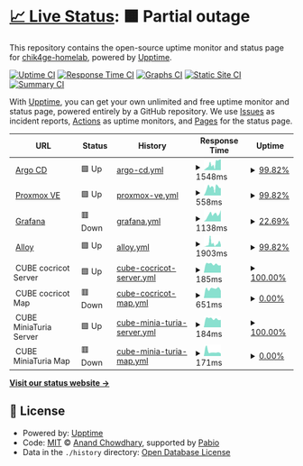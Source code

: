 # [📈 Live Status](https://up.chik4ge.me): <!--live status--> **🟧 Partial outage**

This repository contains the open-source uptime monitor and status page for [chik4ge-homelab](https://up.chik4ge.me), powered by [Upptime](https://github.com/upptime/upptime).

[![Uptime CI](https://github.com/chik4ge-homelab/upptime/workflows/Uptime%20CI/badge.svg)](https://github.com/chik4ge-homelab/upptime/actions?query=workflow%3A%22Uptime+CI%22)
[![Response Time CI](https://github.com/chik4ge-homelab/upptime/workflows/Response%20Time%20CI/badge.svg)](https://github.com/chik4ge-homelab/upptime/actions?query=workflow%3A%22Response+Time+CI%22)
[![Graphs CI](https://github.com/chik4ge-homelab/upptime/workflows/Graphs%20CI/badge.svg)](https://github.com/chik4ge-homelab/upptime/actions?query=workflow%3A%22Graphs+CI%22)
[![Static Site CI](https://github.com/chik4ge-homelab/upptime/workflows/Static%20Site%20CI/badge.svg)](https://github.com/chik4ge-homelab/upptime/actions?query=workflow%3A%22Static+Site+CI%22)
[![Summary CI](https://github.com/chik4ge-homelab/upptime/workflows/Summary%20CI/badge.svg)](https://github.com/chik4ge-homelab/upptime/actions?query=workflow%3A%22Summary+CI%22)

With [Upptime](https://up.chik4ge.me), you can get your own unlimited and free uptime monitor and status page, powered entirely by a GitHub repository. We use [Issues](https://github.com/chik4ge-homelab/upptime/issues) as incident reports, [Actions](https://github.com/chik4ge-homelab/upptime/actions) as uptime monitors, and [Pages](https://up.chik4ge.me) for the status page.

<!--start: status pages-->
<!-- This summary is generated by Upptime (https://github.com/upptime/upptime) -->
<!-- Do not edit this manually, your changes will be overwritten -->
<!-- prettier-ignore -->
| URL | Status | History | Response Time | Uptime |
| --- | ------ | ------- | ------------- | ------ |
| <img alt="" src="https://icons.duckduckgo.com/ip3/argocd.chik4ge.me.ico" height="13"> [Argo CD](https://argocd.chik4ge.me) | 🟩 Up | [argo-cd.yml](https://github.com/chik4ge-homelab/upptime/commits/HEAD/history/argo-cd.yml) | <details><summary><img alt="Response time graph" src="./graphs/argo-cd/response-time-week.png" height="20"> 1548ms</summary><br><a href="https://up.chik4ge.me/history/argo-cd"><img alt="Response time 778" src="https://img.shields.io/endpoint?url=https%3A%2F%2Fraw.githubusercontent.com%2Fchik4ge-homelab%2Fupptime%2FHEAD%2Fapi%2Fargo-cd%2Fresponse-time.json"></a><br><a href="https://up.chik4ge.me/history/argo-cd"><img alt="24-hour response time 1183" src="https://img.shields.io/endpoint?url=https%3A%2F%2Fraw.githubusercontent.com%2Fchik4ge-homelab%2Fupptime%2FHEAD%2Fapi%2Fargo-cd%2Fresponse-time-day.json"></a><br><a href="https://up.chik4ge.me/history/argo-cd"><img alt="7-day response time 1548" src="https://img.shields.io/endpoint?url=https%3A%2F%2Fraw.githubusercontent.com%2Fchik4ge-homelab%2Fupptime%2FHEAD%2Fapi%2Fargo-cd%2Fresponse-time-week.json"></a><br><a href="https://up.chik4ge.me/history/argo-cd"><img alt="30-day response time 866" src="https://img.shields.io/endpoint?url=https%3A%2F%2Fraw.githubusercontent.com%2Fchik4ge-homelab%2Fupptime%2FHEAD%2Fapi%2Fargo-cd%2Fresponse-time-month.json"></a><br><a href="https://up.chik4ge.me/history/argo-cd"><img alt="1-year response time 778" src="https://img.shields.io/endpoint?url=https%3A%2F%2Fraw.githubusercontent.com%2Fchik4ge-homelab%2Fupptime%2FHEAD%2Fapi%2Fargo-cd%2Fresponse-time-year.json"></a></details> | <details><summary><a href="https://up.chik4ge.me/history/argo-cd">99.82%</a></summary><a href="https://up.chik4ge.me/history/argo-cd"><img alt="All-time uptime 85.42%" src="https://img.shields.io/endpoint?url=https%3A%2F%2Fraw.githubusercontent.com%2Fchik4ge-homelab%2Fupptime%2FHEAD%2Fapi%2Fargo-cd%2Fuptime.json"></a><br><a href="https://up.chik4ge.me/history/argo-cd"><img alt="24-hour uptime 100.00%" src="https://img.shields.io/endpoint?url=https%3A%2F%2Fraw.githubusercontent.com%2Fchik4ge-homelab%2Fupptime%2FHEAD%2Fapi%2Fargo-cd%2Fuptime-day.json"></a><br><a href="https://up.chik4ge.me/history/argo-cd"><img alt="7-day uptime 99.82%" src="https://img.shields.io/endpoint?url=https%3A%2F%2Fraw.githubusercontent.com%2Fchik4ge-homelab%2Fupptime%2FHEAD%2Fapi%2Fargo-cd%2Fuptime-week.json"></a><br><a href="https://up.chik4ge.me/history/argo-cd"><img alt="30-day uptime 99.90%" src="https://img.shields.io/endpoint?url=https%3A%2F%2Fraw.githubusercontent.com%2Fchik4ge-homelab%2Fupptime%2FHEAD%2Fapi%2Fargo-cd%2Fuptime-month.json"></a><br><a href="https://up.chik4ge.me/history/argo-cd"><img alt="1-year uptime 85.42%" src="https://img.shields.io/endpoint?url=https%3A%2F%2Fraw.githubusercontent.com%2Fchik4ge-homelab%2Fupptime%2FHEAD%2Fapi%2Fargo-cd%2Fuptime-year.json"></a></details>
| <img alt="" src="https://icons.duckduckgo.com/ip3/proxmox.chik4ge.me.ico" height="13"> [Proxmox VE](https://proxmox.chik4ge.me) | 🟩 Up | [proxmox-ve.yml](https://github.com/chik4ge-homelab/upptime/commits/HEAD/history/proxmox-ve.yml) | <details><summary><img alt="Response time graph" src="./graphs/proxmox-ve/response-time-week.png" height="20"> 558ms</summary><br><a href="https://up.chik4ge.me/history/proxmox-ve"><img alt="Response time 552" src="https://img.shields.io/endpoint?url=https%3A%2F%2Fraw.githubusercontent.com%2Fchik4ge-homelab%2Fupptime%2FHEAD%2Fapi%2Fproxmox-ve%2Fresponse-time.json"></a><br><a href="https://up.chik4ge.me/history/proxmox-ve"><img alt="24-hour response time 603" src="https://img.shields.io/endpoint?url=https%3A%2F%2Fraw.githubusercontent.com%2Fchik4ge-homelab%2Fupptime%2FHEAD%2Fapi%2Fproxmox-ve%2Fresponse-time-day.json"></a><br><a href="https://up.chik4ge.me/history/proxmox-ve"><img alt="7-day response time 558" src="https://img.shields.io/endpoint?url=https%3A%2F%2Fraw.githubusercontent.com%2Fchik4ge-homelab%2Fupptime%2FHEAD%2Fapi%2Fproxmox-ve%2Fresponse-time-week.json"></a><br><a href="https://up.chik4ge.me/history/proxmox-ve"><img alt="30-day response time 557" src="https://img.shields.io/endpoint?url=https%3A%2F%2Fraw.githubusercontent.com%2Fchik4ge-homelab%2Fupptime%2FHEAD%2Fapi%2Fproxmox-ve%2Fresponse-time-month.json"></a><br><a href="https://up.chik4ge.me/history/proxmox-ve"><img alt="1-year response time 552" src="https://img.shields.io/endpoint?url=https%3A%2F%2Fraw.githubusercontent.com%2Fchik4ge-homelab%2Fupptime%2FHEAD%2Fapi%2Fproxmox-ve%2Fresponse-time-year.json"></a></details> | <details><summary><a href="https://up.chik4ge.me/history/proxmox-ve">99.82%</a></summary><a href="https://up.chik4ge.me/history/proxmox-ve"><img alt="All-time uptime 99.92%" src="https://img.shields.io/endpoint?url=https%3A%2F%2Fraw.githubusercontent.com%2Fchik4ge-homelab%2Fupptime%2FHEAD%2Fapi%2Fproxmox-ve%2Fuptime.json"></a><br><a href="https://up.chik4ge.me/history/proxmox-ve"><img alt="24-hour uptime 100.00%" src="https://img.shields.io/endpoint?url=https%3A%2F%2Fraw.githubusercontent.com%2Fchik4ge-homelab%2Fupptime%2FHEAD%2Fapi%2Fproxmox-ve%2Fuptime-day.json"></a><br><a href="https://up.chik4ge.me/history/proxmox-ve"><img alt="7-day uptime 99.82%" src="https://img.shields.io/endpoint?url=https%3A%2F%2Fraw.githubusercontent.com%2Fchik4ge-homelab%2Fupptime%2FHEAD%2Fapi%2Fproxmox-ve%2Fuptime-week.json"></a><br><a href="https://up.chik4ge.me/history/proxmox-ve"><img alt="30-day uptime 99.96%" src="https://img.shields.io/endpoint?url=https%3A%2F%2Fraw.githubusercontent.com%2Fchik4ge-homelab%2Fupptime%2FHEAD%2Fapi%2Fproxmox-ve%2Fuptime-month.json"></a><br><a href="https://up.chik4ge.me/history/proxmox-ve"><img alt="1-year uptime 99.92%" src="https://img.shields.io/endpoint?url=https%3A%2F%2Fraw.githubusercontent.com%2Fchik4ge-homelab%2Fupptime%2FHEAD%2Fapi%2Fproxmox-ve%2Fuptime-year.json"></a></details>
| <img alt="" src="https://icons.duckduckgo.com/ip3/grafana.chik4ge.me.ico" height="13"> [Grafana](https://grafana.chik4ge.me) | 🟥 Down | [grafana.yml](https://github.com/chik4ge-homelab/upptime/commits/HEAD/history/grafana.yml) | <details><summary><img alt="Response time graph" src="./graphs/grafana/response-time-week.png" height="20"> 1138ms</summary><br><a href="https://up.chik4ge.me/history/grafana"><img alt="Response time 1452" src="https://img.shields.io/endpoint?url=https%3A%2F%2Fraw.githubusercontent.com%2Fchik4ge-homelab%2Fupptime%2FHEAD%2Fapi%2Fgrafana%2Fresponse-time.json"></a><br><a href="https://up.chik4ge.me/history/grafana"><img alt="24-hour response time 1409" src="https://img.shields.io/endpoint?url=https%3A%2F%2Fraw.githubusercontent.com%2Fchik4ge-homelab%2Fupptime%2FHEAD%2Fapi%2Fgrafana%2Fresponse-time-day.json"></a><br><a href="https://up.chik4ge.me/history/grafana"><img alt="7-day response time 1138" src="https://img.shields.io/endpoint?url=https%3A%2F%2Fraw.githubusercontent.com%2Fchik4ge-homelab%2Fupptime%2FHEAD%2Fapi%2Fgrafana%2Fresponse-time-week.json"></a><br><a href="https://up.chik4ge.me/history/grafana"><img alt="30-day response time 886" src="https://img.shields.io/endpoint?url=https%3A%2F%2Fraw.githubusercontent.com%2Fchik4ge-homelab%2Fupptime%2FHEAD%2Fapi%2Fgrafana%2Fresponse-time-month.json"></a><br><a href="https://up.chik4ge.me/history/grafana"><img alt="1-year response time 1452" src="https://img.shields.io/endpoint?url=https%3A%2F%2Fraw.githubusercontent.com%2Fchik4ge-homelab%2Fupptime%2FHEAD%2Fapi%2Fgrafana%2Fresponse-time-year.json"></a></details> | <details><summary><a href="https://up.chik4ge.me/history/grafana">22.69%</a></summary><a href="https://up.chik4ge.me/history/grafana"><img alt="All-time uptime 71.44%" src="https://img.shields.io/endpoint?url=https%3A%2F%2Fraw.githubusercontent.com%2Fchik4ge-homelab%2Fupptime%2FHEAD%2Fapi%2Fgrafana%2Fuptime.json"></a><br><a href="https://up.chik4ge.me/history/grafana"><img alt="24-hour uptime 0.00%" src="https://img.shields.io/endpoint?url=https%3A%2F%2Fraw.githubusercontent.com%2Fchik4ge-homelab%2Fupptime%2FHEAD%2Fapi%2Fgrafana%2Fuptime-day.json"></a><br><a href="https://up.chik4ge.me/history/grafana"><img alt="7-day uptime 22.69%" src="https://img.shields.io/endpoint?url=https%3A%2F%2Fraw.githubusercontent.com%2Fchik4ge-homelab%2Fupptime%2FHEAD%2Fapi%2Fgrafana%2Fuptime-week.json"></a><br><a href="https://up.chik4ge.me/history/grafana"><img alt="30-day uptime 82.16%" src="https://img.shields.io/endpoint?url=https%3A%2F%2Fraw.githubusercontent.com%2Fchik4ge-homelab%2Fupptime%2FHEAD%2Fapi%2Fgrafana%2Fuptime-month.json"></a><br><a href="https://up.chik4ge.me/history/grafana"><img alt="1-year uptime 71.44%" src="https://img.shields.io/endpoint?url=https%3A%2F%2Fraw.githubusercontent.com%2Fchik4ge-homelab%2Fupptime%2FHEAD%2Fapi%2Fgrafana%2Fuptime-year.json"></a></details>
| <img alt="" src="https://icons.duckduckgo.com/ip3/alloy.chik4ge.me.ico" height="13"> [Alloy](https://alloy.chik4ge.me) | 🟩 Up | [alloy.yml](https://github.com/chik4ge-homelab/upptime/commits/HEAD/history/alloy.yml) | <details><summary><img alt="Response time graph" src="./graphs/alloy/response-time-week.png" height="20"> 1903ms</summary><br><a href="https://up.chik4ge.me/history/alloy"><img alt="Response time 871" src="https://img.shields.io/endpoint?url=https%3A%2F%2Fraw.githubusercontent.com%2Fchik4ge-homelab%2Fupptime%2FHEAD%2Fapi%2Falloy%2Fresponse-time.json"></a><br><a href="https://up.chik4ge.me/history/alloy"><img alt="24-hour response time 1461" src="https://img.shields.io/endpoint?url=https%3A%2F%2Fraw.githubusercontent.com%2Fchik4ge-homelab%2Fupptime%2FHEAD%2Fapi%2Falloy%2Fresponse-time-day.json"></a><br><a href="https://up.chik4ge.me/history/alloy"><img alt="7-day response time 1903" src="https://img.shields.io/endpoint?url=https%3A%2F%2Fraw.githubusercontent.com%2Fchik4ge-homelab%2Fupptime%2FHEAD%2Fapi%2Falloy%2Fresponse-time-week.json"></a><br><a href="https://up.chik4ge.me/history/alloy"><img alt="30-day response time 868" src="https://img.shields.io/endpoint?url=https%3A%2F%2Fraw.githubusercontent.com%2Fchik4ge-homelab%2Fupptime%2FHEAD%2Fapi%2Falloy%2Fresponse-time-month.json"></a><br><a href="https://up.chik4ge.me/history/alloy"><img alt="1-year response time 871" src="https://img.shields.io/endpoint?url=https%3A%2F%2Fraw.githubusercontent.com%2Fchik4ge-homelab%2Fupptime%2FHEAD%2Fapi%2Falloy%2Fresponse-time-year.json"></a></details> | <details><summary><a href="https://up.chik4ge.me/history/alloy">99.82%</a></summary><a href="https://up.chik4ge.me/history/alloy"><img alt="All-time uptime 75.12%" src="https://img.shields.io/endpoint?url=https%3A%2F%2Fraw.githubusercontent.com%2Fchik4ge-homelab%2Fupptime%2FHEAD%2Fapi%2Falloy%2Fuptime.json"></a><br><a href="https://up.chik4ge.me/history/alloy"><img alt="24-hour uptime 100.00%" src="https://img.shields.io/endpoint?url=https%3A%2F%2Fraw.githubusercontent.com%2Fchik4ge-homelab%2Fupptime%2FHEAD%2Fapi%2Falloy%2Fuptime-day.json"></a><br><a href="https://up.chik4ge.me/history/alloy"><img alt="7-day uptime 99.82%" src="https://img.shields.io/endpoint?url=https%3A%2F%2Fraw.githubusercontent.com%2Fchik4ge-homelab%2Fupptime%2FHEAD%2Fapi%2Falloy%2Fuptime-week.json"></a><br><a href="https://up.chik4ge.me/history/alloy"><img alt="30-day uptime 99.90%" src="https://img.shields.io/endpoint?url=https%3A%2F%2Fraw.githubusercontent.com%2Fchik4ge-homelab%2Fupptime%2FHEAD%2Fapi%2Falloy%2Fuptime-month.json"></a><br><a href="https://up.chik4ge.me/history/alloy"><img alt="1-year uptime 75.12%" src="https://img.shields.io/endpoint?url=https%3A%2F%2Fraw.githubusercontent.com%2Fchik4ge-homelab%2Fupptime%2FHEAD%2Fapi%2Falloy%2Fuptime-year.json"></a></details>
| <img alt="" src="https://icons.duckduckgo.com/ip3/null.ico" height="13"> CUBE cocricot Server | 🟩 Up | [cube-cocricot-server.yml](https://github.com/chik4ge-homelab/upptime/commits/HEAD/history/cube-cocricot-server.yml) | <details><summary><img alt="Response time graph" src="./graphs/cube-cocricot-server/response-time-week.png" height="20"> 185ms</summary><br><a href="https://up.chik4ge.me/history/cube-cocricot-server"><img alt="Response time 191" src="https://img.shields.io/endpoint?url=https%3A%2F%2Fraw.githubusercontent.com%2Fchik4ge-homelab%2Fupptime%2FHEAD%2Fapi%2Fcube-cocricot-server%2Fresponse-time.json"></a><br><a href="https://up.chik4ge.me/history/cube-cocricot-server"><img alt="24-hour response time 212" src="https://img.shields.io/endpoint?url=https%3A%2F%2Fraw.githubusercontent.com%2Fchik4ge-homelab%2Fupptime%2FHEAD%2Fapi%2Fcube-cocricot-server%2Fresponse-time-day.json"></a><br><a href="https://up.chik4ge.me/history/cube-cocricot-server"><img alt="7-day response time 185" src="https://img.shields.io/endpoint?url=https%3A%2F%2Fraw.githubusercontent.com%2Fchik4ge-homelab%2Fupptime%2FHEAD%2Fapi%2Fcube-cocricot-server%2Fresponse-time-week.json"></a><br><a href="https://up.chik4ge.me/history/cube-cocricot-server"><img alt="30-day response time 191" src="https://img.shields.io/endpoint?url=https%3A%2F%2Fraw.githubusercontent.com%2Fchik4ge-homelab%2Fupptime%2FHEAD%2Fapi%2Fcube-cocricot-server%2Fresponse-time-month.json"></a><br><a href="https://up.chik4ge.me/history/cube-cocricot-server"><img alt="1-year response time 191" src="https://img.shields.io/endpoint?url=https%3A%2F%2Fraw.githubusercontent.com%2Fchik4ge-homelab%2Fupptime%2FHEAD%2Fapi%2Fcube-cocricot-server%2Fresponse-time-year.json"></a></details> | <details><summary><a href="https://up.chik4ge.me/history/cube-cocricot-server">100.00%</a></summary><a href="https://up.chik4ge.me/history/cube-cocricot-server"><img alt="All-time uptime 99.91%" src="https://img.shields.io/endpoint?url=https%3A%2F%2Fraw.githubusercontent.com%2Fchik4ge-homelab%2Fupptime%2FHEAD%2Fapi%2Fcube-cocricot-server%2Fuptime.json"></a><br><a href="https://up.chik4ge.me/history/cube-cocricot-server"><img alt="24-hour uptime 100.00%" src="https://img.shields.io/endpoint?url=https%3A%2F%2Fraw.githubusercontent.com%2Fchik4ge-homelab%2Fupptime%2FHEAD%2Fapi%2Fcube-cocricot-server%2Fuptime-day.json"></a><br><a href="https://up.chik4ge.me/history/cube-cocricot-server"><img alt="7-day uptime 100.00%" src="https://img.shields.io/endpoint?url=https%3A%2F%2Fraw.githubusercontent.com%2Fchik4ge-homelab%2Fupptime%2FHEAD%2Fapi%2Fcube-cocricot-server%2Fuptime-week.json"></a><br><a href="https://up.chik4ge.me/history/cube-cocricot-server"><img alt="30-day uptime 100.00%" src="https://img.shields.io/endpoint?url=https%3A%2F%2Fraw.githubusercontent.com%2Fchik4ge-homelab%2Fupptime%2FHEAD%2Fapi%2Fcube-cocricot-server%2Fuptime-month.json"></a><br><a href="https://up.chik4ge.me/history/cube-cocricot-server"><img alt="1-year uptime 99.91%" src="https://img.shields.io/endpoint?url=https%3A%2F%2Fraw.githubusercontent.com%2Fchik4ge-homelab%2Fupptime%2FHEAD%2Fapi%2Fcube-cocricot-server%2Fuptime-year.json"></a></details>
| <img alt="" src="https://icons.duckduckgo.com/ip3/null.ico" height="13"> CUBE cocricot Map | 🟥 Down | [cube-cocricot-map.yml](https://github.com/chik4ge-homelab/upptime/commits/HEAD/history/cube-cocricot-map.yml) | <details><summary><img alt="Response time graph" src="./graphs/cube-cocricot-map/response-time-week.png" height="20"> 651ms</summary><br><a href="https://up.chik4ge.me/history/cube-cocricot-map"><img alt="Response time 658" src="https://img.shields.io/endpoint?url=https%3A%2F%2Fraw.githubusercontent.com%2Fchik4ge-homelab%2Fupptime%2FHEAD%2Fapi%2Fcube-cocricot-map%2Fresponse-time.json"></a><br><a href="https://up.chik4ge.me/history/cube-cocricot-map"><img alt="24-hour response time 776" src="https://img.shields.io/endpoint?url=https%3A%2F%2Fraw.githubusercontent.com%2Fchik4ge-homelab%2Fupptime%2FHEAD%2Fapi%2Fcube-cocricot-map%2Fresponse-time-day.json"></a><br><a href="https://up.chik4ge.me/history/cube-cocricot-map"><img alt="7-day response time 651" src="https://img.shields.io/endpoint?url=https%3A%2F%2Fraw.githubusercontent.com%2Fchik4ge-homelab%2Fupptime%2FHEAD%2Fapi%2Fcube-cocricot-map%2Fresponse-time-week.json"></a><br><a href="https://up.chik4ge.me/history/cube-cocricot-map"><img alt="30-day response time 687" src="https://img.shields.io/endpoint?url=https%3A%2F%2Fraw.githubusercontent.com%2Fchik4ge-homelab%2Fupptime%2FHEAD%2Fapi%2Fcube-cocricot-map%2Fresponse-time-month.json"></a><br><a href="https://up.chik4ge.me/history/cube-cocricot-map"><img alt="1-year response time 658" src="https://img.shields.io/endpoint?url=https%3A%2F%2Fraw.githubusercontent.com%2Fchik4ge-homelab%2Fupptime%2FHEAD%2Fapi%2Fcube-cocricot-map%2Fresponse-time-year.json"></a></details> | <details><summary><a href="https://up.chik4ge.me/history/cube-cocricot-map">0.00%</a></summary><a href="https://up.chik4ge.me/history/cube-cocricot-map"><img alt="All-time uptime 44.14%" src="https://img.shields.io/endpoint?url=https%3A%2F%2Fraw.githubusercontent.com%2Fchik4ge-homelab%2Fupptime%2FHEAD%2Fapi%2Fcube-cocricot-map%2Fuptime.json"></a><br><a href="https://up.chik4ge.me/history/cube-cocricot-map"><img alt="24-hour uptime 0.00%" src="https://img.shields.io/endpoint?url=https%3A%2F%2Fraw.githubusercontent.com%2Fchik4ge-homelab%2Fupptime%2FHEAD%2Fapi%2Fcube-cocricot-map%2Fuptime-day.json"></a><br><a href="https://up.chik4ge.me/history/cube-cocricot-map"><img alt="7-day uptime 0.00%" src="https://img.shields.io/endpoint?url=https%3A%2F%2Fraw.githubusercontent.com%2Fchik4ge-homelab%2Fupptime%2FHEAD%2Fapi%2Fcube-cocricot-map%2Fuptime-week.json"></a><br><a href="https://up.chik4ge.me/history/cube-cocricot-map"><img alt="30-day uptime 7.96%" src="https://img.shields.io/endpoint?url=https%3A%2F%2Fraw.githubusercontent.com%2Fchik4ge-homelab%2Fupptime%2FHEAD%2Fapi%2Fcube-cocricot-map%2Fuptime-month.json"></a><br><a href="https://up.chik4ge.me/history/cube-cocricot-map"><img alt="1-year uptime 44.14%" src="https://img.shields.io/endpoint?url=https%3A%2F%2Fraw.githubusercontent.com%2Fchik4ge-homelab%2Fupptime%2FHEAD%2Fapi%2Fcube-cocricot-map%2Fuptime-year.json"></a></details>
| <img alt="" src="https://icons.duckduckgo.com/ip3/null.ico" height="13"> CUBE MiniaTuria Server | 🟩 Up | [cube-minia-turia-server.yml](https://github.com/chik4ge-homelab/upptime/commits/HEAD/history/cube-minia-turia-server.yml) | <details><summary><img alt="Response time graph" src="./graphs/cube-minia-turia-server/response-time-week.png" height="20"> 184ms</summary><br><a href="https://up.chik4ge.me/history/cube-minia-turia-server"><img alt="Response time 191" src="https://img.shields.io/endpoint?url=https%3A%2F%2Fraw.githubusercontent.com%2Fchik4ge-homelab%2Fupptime%2FHEAD%2Fapi%2Fcube-minia-turia-server%2Fresponse-time.json"></a><br><a href="https://up.chik4ge.me/history/cube-minia-turia-server"><img alt="24-hour response time 207" src="https://img.shields.io/endpoint?url=https%3A%2F%2Fraw.githubusercontent.com%2Fchik4ge-homelab%2Fupptime%2FHEAD%2Fapi%2Fcube-minia-turia-server%2Fresponse-time-day.json"></a><br><a href="https://up.chik4ge.me/history/cube-minia-turia-server"><img alt="7-day response time 184" src="https://img.shields.io/endpoint?url=https%3A%2F%2Fraw.githubusercontent.com%2Fchik4ge-homelab%2Fupptime%2FHEAD%2Fapi%2Fcube-minia-turia-server%2Fresponse-time-week.json"></a><br><a href="https://up.chik4ge.me/history/cube-minia-turia-server"><img alt="30-day response time 191" src="https://img.shields.io/endpoint?url=https%3A%2F%2Fraw.githubusercontent.com%2Fchik4ge-homelab%2Fupptime%2FHEAD%2Fapi%2Fcube-minia-turia-server%2Fresponse-time-month.json"></a><br><a href="https://up.chik4ge.me/history/cube-minia-turia-server"><img alt="1-year response time 191" src="https://img.shields.io/endpoint?url=https%3A%2F%2Fraw.githubusercontent.com%2Fchik4ge-homelab%2Fupptime%2FHEAD%2Fapi%2Fcube-minia-turia-server%2Fresponse-time-year.json"></a></details> | <details><summary><a href="https://up.chik4ge.me/history/cube-minia-turia-server">100.00%</a></summary><a href="https://up.chik4ge.me/history/cube-minia-turia-server"><img alt="All-time uptime 99.91%" src="https://img.shields.io/endpoint?url=https%3A%2F%2Fraw.githubusercontent.com%2Fchik4ge-homelab%2Fupptime%2FHEAD%2Fapi%2Fcube-minia-turia-server%2Fuptime.json"></a><br><a href="https://up.chik4ge.me/history/cube-minia-turia-server"><img alt="24-hour uptime 100.00%" src="https://img.shields.io/endpoint?url=https%3A%2F%2Fraw.githubusercontent.com%2Fchik4ge-homelab%2Fupptime%2FHEAD%2Fapi%2Fcube-minia-turia-server%2Fuptime-day.json"></a><br><a href="https://up.chik4ge.me/history/cube-minia-turia-server"><img alt="7-day uptime 100.00%" src="https://img.shields.io/endpoint?url=https%3A%2F%2Fraw.githubusercontent.com%2Fchik4ge-homelab%2Fupptime%2FHEAD%2Fapi%2Fcube-minia-turia-server%2Fuptime-week.json"></a><br><a href="https://up.chik4ge.me/history/cube-minia-turia-server"><img alt="30-day uptime 100.00%" src="https://img.shields.io/endpoint?url=https%3A%2F%2Fraw.githubusercontent.com%2Fchik4ge-homelab%2Fupptime%2FHEAD%2Fapi%2Fcube-minia-turia-server%2Fuptime-month.json"></a><br><a href="https://up.chik4ge.me/history/cube-minia-turia-server"><img alt="1-year uptime 99.91%" src="https://img.shields.io/endpoint?url=https%3A%2F%2Fraw.githubusercontent.com%2Fchik4ge-homelab%2Fupptime%2FHEAD%2Fapi%2Fcube-minia-turia-server%2Fuptime-year.json"></a></details>
| <img alt="" src="https://icons.duckduckgo.com/ip3/null.ico" height="13"> CUBE MiniaTuria Map | 🟥 Down | [cube-minia-turia-map.yml](https://github.com/chik4ge-homelab/upptime/commits/HEAD/history/cube-minia-turia-map.yml) | <details><summary><img alt="Response time graph" src="./graphs/cube-minia-turia-map/response-time-week.png" height="20"> 171ms</summary><br><a href="https://up.chik4ge.me/history/cube-minia-turia-map"><img alt="Response time 184" src="https://img.shields.io/endpoint?url=https%3A%2F%2Fraw.githubusercontent.com%2Fchik4ge-homelab%2Fupptime%2FHEAD%2Fapi%2Fcube-minia-turia-map%2Fresponse-time.json"></a><br><a href="https://up.chik4ge.me/history/cube-minia-turia-map"><img alt="24-hour response time 205" src="https://img.shields.io/endpoint?url=https%3A%2F%2Fraw.githubusercontent.com%2Fchik4ge-homelab%2Fupptime%2FHEAD%2Fapi%2Fcube-minia-turia-map%2Fresponse-time-day.json"></a><br><a href="https://up.chik4ge.me/history/cube-minia-turia-map"><img alt="7-day response time 171" src="https://img.shields.io/endpoint?url=https%3A%2F%2Fraw.githubusercontent.com%2Fchik4ge-homelab%2Fupptime%2FHEAD%2Fapi%2Fcube-minia-turia-map%2Fresponse-time-week.json"></a><br><a href="https://up.chik4ge.me/history/cube-minia-turia-map"><img alt="30-day response time 194" src="https://img.shields.io/endpoint?url=https%3A%2F%2Fraw.githubusercontent.com%2Fchik4ge-homelab%2Fupptime%2FHEAD%2Fapi%2Fcube-minia-turia-map%2Fresponse-time-month.json"></a><br><a href="https://up.chik4ge.me/history/cube-minia-turia-map"><img alt="1-year response time 184" src="https://img.shields.io/endpoint?url=https%3A%2F%2Fraw.githubusercontent.com%2Fchik4ge-homelab%2Fupptime%2FHEAD%2Fapi%2Fcube-minia-turia-map%2Fresponse-time-year.json"></a></details> | <details><summary><a href="https://up.chik4ge.me/history/cube-minia-turia-map">0.00%</a></summary><a href="https://up.chik4ge.me/history/cube-minia-turia-map"><img alt="All-time uptime 44.14%" src="https://img.shields.io/endpoint?url=https%3A%2F%2Fraw.githubusercontent.com%2Fchik4ge-homelab%2Fupptime%2FHEAD%2Fapi%2Fcube-minia-turia-map%2Fuptime.json"></a><br><a href="https://up.chik4ge.me/history/cube-minia-turia-map"><img alt="24-hour uptime 0.00%" src="https://img.shields.io/endpoint?url=https%3A%2F%2Fraw.githubusercontent.com%2Fchik4ge-homelab%2Fupptime%2FHEAD%2Fapi%2Fcube-minia-turia-map%2Fuptime-day.json"></a><br><a href="https://up.chik4ge.me/history/cube-minia-turia-map"><img alt="7-day uptime 0.00%" src="https://img.shields.io/endpoint?url=https%3A%2F%2Fraw.githubusercontent.com%2Fchik4ge-homelab%2Fupptime%2FHEAD%2Fapi%2Fcube-minia-turia-map%2Fuptime-week.json"></a><br><a href="https://up.chik4ge.me/history/cube-minia-turia-map"><img alt="30-day uptime 7.96%" src="https://img.shields.io/endpoint?url=https%3A%2F%2Fraw.githubusercontent.com%2Fchik4ge-homelab%2Fupptime%2FHEAD%2Fapi%2Fcube-minia-turia-map%2Fuptime-month.json"></a><br><a href="https://up.chik4ge.me/history/cube-minia-turia-map"><img alt="1-year uptime 44.14%" src="https://img.shields.io/endpoint?url=https%3A%2F%2Fraw.githubusercontent.com%2Fchik4ge-homelab%2Fupptime%2FHEAD%2Fapi%2Fcube-minia-turia-map%2Fuptime-year.json"></a></details>

<!--end: status pages-->

[**Visit our status website →**](https://up.chik4ge.me)

## 📄 License

- Powered by: [Upptime](https://github.com/upptime/upptime)
- Code: [MIT](./LICENSE) © [Anand Chowdhary](https://anandchowdhary.com), supported by [Pabio](https://pabio.com)
- Data in the `./history` directory: [Open Database License](https://opendatacommons.org/licenses/odbl/1-0/)
